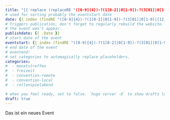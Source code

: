 ```yaml
---
title: "{{ replace (replaceRE "([0-9]{4})-?(1[0-2]|0[1-9])-?(3[01]|0[1-9]|[12][0-9])-?" "" .Name 1) "-" " " | title }}"
# used for sorting probably the eventstart date
date: {{ index (findRE "([0-9]{4})-?(1[0-2]|0[1-9])-?(3[01]|0[1-9]|[12][0-9])" .Name 1) 0}}
# triggers publication, don't forget to regularly rebuild the website. Must be set if `date` is in the future or else 
# the event won't appear.
publishdate: {{ .Date }}
# start date of the event
eventstart: {{ index (findRE "([0-9]{4})-?(1[0-2]|0[1-9])-?(3[01]|0[1-9]|[12][0-9])" .Name 1) 0}}
# end date of the event
# eventend: 
# set categories to automagically replace placeholders.
categories:
#  - monatstreffen 
#  - freizeit
#  - convention-remote
#  - convention-local
#  - rollenspielabend

# when you feel ready, set to false. `hugo server -D` to show drafts locally.
draft: true
---
```


Das ist ein neues Event